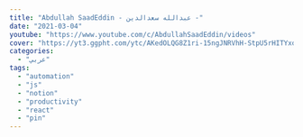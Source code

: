 ```yaml
---
title: "Abdullah SaadEddin - عبدالله سعدالدين -"
date: "2021-03-04"
youtube: "https://www.youtube.com/c/AbdullahSaadEddin/videos"
cover: "https://yt3.ggpht.com/ytc/AKedOLQG8Z1ri-15ngJNRVhH-StpU5rHITYxodJtv00CUQ=s88-c-k-c0x00ffffff-no-rj"
categories:
  - "عربي"
tags:
  - "automation"
  - "js"
  - "notion"
  - "productivity"
  - "react"
  - "pin"
---
```

